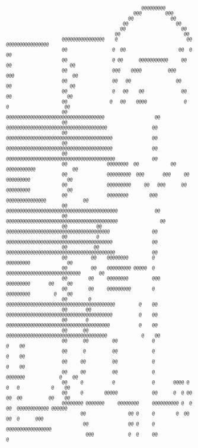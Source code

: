 			                                                                                                    
			                                                                                                    
			                                                                                                    
			                                                                                                    
			                                                                                                    
			                                           @@@@@@@@@                                                
			                                        @@@         @@@                                             
			                                      @@              @@                                            
			                                    @@                  @@                                          
			                                   @@                     @@                                        
			                                 @@                        @@                                       
			             @@@@@@@@@@@@@@@@    @                          @@         @@@@@@@@@@@@@@@@             
			             @@                 @  @@                    @@  @                       @@             
			             @@                 @ @@      @@@@@@@@@@@     @@ @@                      @@             
			             @@                 @@@    @@@@          @@@    @@@                      @@             
			             @@                 @@   @@                 @@   @@                      @@             
			             @@                 @   @@    @@              @@  @@                     @@             
			             @@                @   @@    @@@@              @   @                     @@             
			             @@              @@@@@@@@@@@@@@@@@@@@@@@@@@@@@@@@@@@@@                   @@             
			             @@               @@@@@@@@@@@@@@@@@@@@@@@@@@@@@@@@@@@@@@                 @@             
			             @@               @@@@@@@@@@@@@@@@@@@@@@@@@@@@@@@@@@@@@@@@               @@             
			             @@               @@@@@@@@@@@@@@@@@@@@@@@@@@@@@@@@@@@@@@@@               @@             
			             @@               @@@@@@@@@@@@@@@@@@@@@@@@@@@@@@@@@@@@@@@@@              @@             
			             @@               @@@@@@@@  @@            @@    @@@@@@@@@@@              @@             
			             @@               @@@@@@@@@  @@@       @@@     @@ @@@@@@@@@              @@             
			             @@               @@@@@@@@@     @@   @@@      @@  @@@@@@@@@              @@             
			             @@               @@@@@@@@        @@@       @@@@@@@@@@@@@@@              @@             
			             @@              @@@@@@@@@@@@@@@@@@@@@@@@@@@@@@@@@@@@@@@@@@              @@             
			             @@            @@@@@@@@@@@@@@@@@@@@@@@@@@@@@@@@@@@@@@@@@@                @@             
			             @@           @@  @@@@@@@@@@@@@@@@@@@@@@@@@@@@@@@@@@@@@@@                @@             
			             @@           @   @@@@@@@@@@@@@@@@@@@@@@@@@@@@@@@@@@@@@@@@               @@             
			             @@          @@   @@@@@@@@@@@@@@@@@@@@@@@@@@@@@@@@@@@@@@@@@              @@             
			             @@         @@    @@@@@@@@         @              @@@@@@@@@              @@             
			             @@         @@    @@@@@@@@@ @@@@@  @  @@@@@@@@@@@@@@@@@@@@@@@@@@@@       @@             
			             @@        @@     @@@@@@@@         @@@            @@@@@@@@@       @@     @@             
			             @@        @@     @@@@@@@@@        @              @@@@@@@@@         @    @@             
			             @@        @      @@@@@@@@@@@@@@@@@@@@@@@@@@@@@@@@@@@@@@@@@         @    @@             
			             @@       @@      @@@@@@@@@@@@@@@@@@@@@@@@@@@@@@@@@@@@@@@@          @    @@             
			             @@       @       @@@@@@@@@@@@@@@@@@@@@@@@@@@@@@@@@@@@@@@           @    @@             
			             @@      @@      @@@@@@@@@@@@@@@@@@@@@@@@@@@@@@@@@@@@@@             @    @@             
			             @@      @@         @@             @                                @    @@             
			             @@      @          @@             @                                @    @@             
			             @@     @@          @@             @                                @    @@             
			             @@     @@          @@             @            @@@@@@@             @    @@             
			             @@     @           @              @       @@@@ @  @   @            @    @@             
			             @@     @        @@@@@             @@      @  @ @@ @@  @@          @@    @@             
			             @@@@@@@@ @@@@@@@     @@@@@@@@     @@@@@@@@@@ @  @  @@  @@@@@@@@@@@@ @@@@@@             
			                    @@                @@ @     @        @  @@ @@  @      @@@                        
			                     @@               @@ @     @        @@@@@@@@@@@@@@@@@                           
			                      @@@             @  @     @@                @                                  
				                                                                                                    
				                                                                                                    
				                                                                                                    
				                                                                                                    
				                                                                                                    
